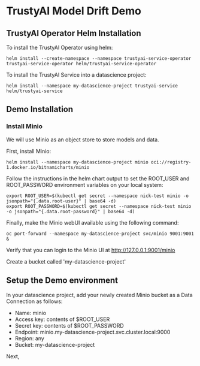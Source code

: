 
# TrustyAI Model Drift Demo

## TrustyAI Operator Helm Installation

To install the TrustyAI Operator using helm:

`helm install --create-namespace --namespace trustyai-service-operator trustyai-service-operator helm/trustyai-service-operator`

To install the TrustyAI Service into a datascience project:

`helm install --namespace my-datascience-project trustyai-service helm/trustyai-service`

## Demo Installation

### Install Minio

We will use Minio as an object store to store models and data.

First, install Minio:

`helm install --namespace my-datascience-project minio oci://registry-1.docker.io/bitnamicharts/minio`

Follow the instructions in the helm chart output to set the ROOT_USER and ROOT_PASSWORD environment variables on your local system:
```
export ROOT_USER=$(kubectl get secret --namespace nick-test minio -o jsonpath="{.data.root-user}" | base64 -d)
export ROOT_PASSWORD=$(kubectl get secret --namespace nick-test minio -o jsonpath="{.data.root-password}" | base64 -d)
```

Finally, make the Minio webUI available using the following command:

```oc port-forward --namespace my-datascience-project svc/minio 9001:9001 &```

Verify that you can login to the Minio UI at http://127.0.0.1:9001/minio

Create a bucket called 'my-datascience-project'

## Setup the Demo environment

In your datascience project, add your newly created Minio bucket as a Data Connection as follows:
* Name: minio
* Access key: contents of $ROOT_USER
* Secret key: contents of $ROOT_PASSWORD
* Endpoint: minio.my-datascience-project.svc.cluster.local:9000
* Region: any
* Bucket: my-datascience-project

Next, 










